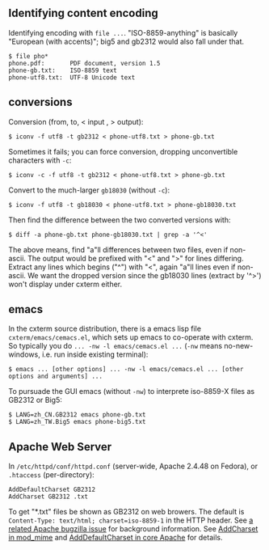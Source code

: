 ## Identifying content encoding

Identifying encoding with `file ...`. "ISO-8859-anything" is basically "European (with accents)"; big5 and gb2312 would also fall under that. 

```
$ file pho*
phone.pdf:       PDF document, version 1.5
phone-gb.txt:    ISO-8859 text
phone-utf8.txt:  UTF-8 Unicode text
```

## conversions

Conversion (from, to, < input , > output):

```
$ iconv -f utf8 -t gb2312 < phone-utf8.txt > phone-gb.txt
```

Sometimes it fails; you can force conversion, dropping unconvertible characters with `-c`:

```
$ iconv -c -f utf8 -t gb2312 < phone-utf8.txt > phone-gb.txt
```

Convert to the much-larger `gb18030` (without `-c`):

```
$ iconv -f utf8 -t gb18030 < phone-utf8.txt > phone-gb18030.txt
```

Then find the difference between the two converted versions with: 

```
$ diff -a phone-gb.txt phone-gb18030.txt | grep -a '^<'
```

The above means, find "a"ll differences between two files, even if non-ascii. The output would be prefixed with "<" and ">"
for lines differing. Extract any lines which begins ("^") with "<", again "a"ll lines even if non-ascii. We want the dropped version
since the gb18030 lines (extract by '^>') won't display under cxterm either.

## emacs

In the cxterm source distribution, there is a emacs lisp file `cxterm/emacs/cemacs.el`, which sets up emacs to co-operate with cxterm. So typically you do `... -nw -l emacs/cemacs.el ...` (`-nw` means no-new-windows, i.e. run inside existing terminal):

```
$ emacs ... [other options] ... -nw -l emacs/cemacs.el ... [other options and arguments] ...
```

To pursuade the GUI emacs (without `-nw`) to interprete iso-8859-X files as GB2312 or Big5:

```
$ LANG=zh_CN.GB2312 emacs phone-gb.txt
$ LANG=zh_TW.Big5 emacs phone-big5.txt
```

## Apache Web Server

In `/etc/httpd/conf/httpd.conf` (server-wide, Apache 2.4.48 on Fedora), or `.htaccess` (per-directory):

```
AddDefaultCharset GB2312
AddCharset GB2312 .txt
```

To get "*.txt" files be shown as GB2312 on web browers. The default is `Content-Type: text/html; charset=iso-8859-1` in the HTTP header.
See [a related Apache bugzilla issue](https://bz.apache.org/bugzilla/show_bug.cgi?id=23421) for background information.
See [AddCharset in mod_mime](https://httpd.apache.org/docs/2.4/mod/mod_mime.html#addcharset) and
[AddDefaultCharset in core Apache](https://httpd.apache.org/docs/2.4/mod/core.html#adddefaultcharset) for details.
